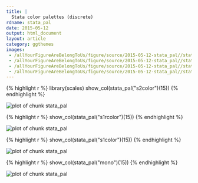 ```yaml
---
title: |
  Stata color palettes (discrete)
rdname: stata_pal
date: 2015-05-12
output: html_document
layout: article
category: ggthemes
images:
 - /allYourFigureAreBelongToUs/figure/source/2015-05-12-stata_pal//stata_pal-1.png
 - /allYourFigureAreBelongToUs/figure/source/2015-05-12-stata_pal//stata_pal-2.png
 - /allYourFigureAreBelongToUs/figure/source/2015-05-12-stata_pal//stata_pal-3.png
 - /allYourFigureAreBelongToUs/figure/source/2015-05-12-stata_pal//stata_pal-4.png
---
```





{% highlight r %}
library(scales)
show_col(stata_pal("s2color")(15))
{% endhighlight %}

![plot of chunk stata_pal](/allYourFigureAreBelongToUs/figure/source/2015-05-12-stata_pal/stata_pal-1.png) 

{% highlight r %}
show_col(stata_pal("s1rcolor")(15))
{% endhighlight %}

![plot of chunk stata_pal](/allYourFigureAreBelongToUs/figure/source/2015-05-12-stata_pal/stata_pal-2.png) 

{% highlight r %}
show_col(stata_pal("s1color")(15))
{% endhighlight %}

![plot of chunk stata_pal](/allYourFigureAreBelongToUs/figure/source/2015-05-12-stata_pal/stata_pal-3.png) 

{% highlight r %}
show_col(stata_pal("mono")(15))
{% endhighlight %}

![plot of chunk stata_pal](/allYourFigureAreBelongToUs/figure/source/2015-05-12-stata_pal/stata_pal-4.png) 